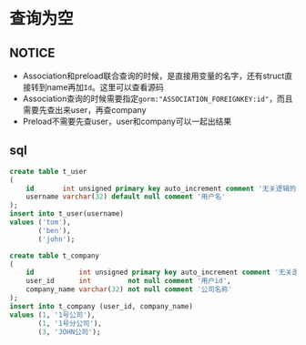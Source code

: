 # 查询为空

## NOTICE
 - Association和preload联合查询的时候，是直接用变量的名字，还有struct直接转到name再加`Id`。这里可以查看源码
 - Association查询的时候需要指定`gorm:"ASSOCIATION_FOREIGNKEY:id"`，而且需要先查出来user，再查company
 - Preload不需要先查user，user和company可以一起出结果

## sql
```sql
create table t_user
(
    id       int unsigned primary key auto_increment comment '无关逻辑的主键',
    username varchar(32) default null comment '用户名'
);
insert into t_user(username)
values ('tom'),
       ('ben'),
       ('john');

create table t_company
(
    id           int unsigned primary key auto_increment comment '无关逻辑的主键',
    user_id      int         not null comment '用户id',
    company_name varchar(32) not null comment '公司名称'
);
insert into t_company (user_id, company_name)
values (1, '1号公司'),
       (1, '1号分公司'),
       (3, 'JOHN公司');
```